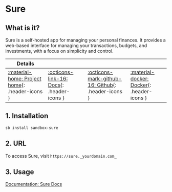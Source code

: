 # **Sure**
## **What is it?**

Sure is a self-hosted app for managing your personal finances. It provides a web-based interface for managing your transactions, budgets, and investments, with a focus on simplicity and control.

| Details     |             |             |             |
|-------------|-------------|-------------|-------------|
| [:material-home: Project home](https://github.com/we-promise/sure){: .header-icons } | [:octicons-link-16: Docs](https://github.com/we-promise/sure){: .header-icons } | [:octicons-mark-github-16: Github](https://github.com/we-promise/sure){: .header-icons } | [:material-docker: Docker](https://github.com/we-promise/sure){: .header-icons }|

## **1. Installation**

``sb install sandbox-sure``

## **2. URL**

To access Sure, visit ``https://sure._yourdomain.com_``

## **3. Usage**

<span style="color:#AAFF00;">[Documentation: Sure Docs](https://github.com/we-promise/sure)</span>
